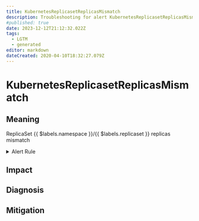 ```yaml
---
title: KubernetesReplicasetReplicasMismatch
description: Troubleshooting for alert KubernetesReplicasetReplicasMismatch
#published: true
date: 2023-12-12T21:12:32.022Z
tags: 
  - LGTM
  - generated
editor: markdown
dateCreated: 2020-04-10T18:32:27.079Z
---
```


# KubernetesReplicasetReplicasMismatch

## Meaning
[//]: # "Short paragraph that explains what the alert means"
ReplicaSet {{ $labels.namespace }}/{{ $labels.replicaset }} replicas mismatch

<details>
  <summary>Alert Rule</summary>

{{% rule "kubernetes/kubestate-exporter.yml" "KubernetesReplicasetReplicasMismatch" %}}

{{% comment %}}

```yaml
alert: KubernetesReplicasetReplicasMismatch
expr: kube_replicaset_spec_replicas != kube_replicaset_status_ready_replicas
for: 10m
labels:
    severity: warning
annotations:
    summary: Kubernetes ReplicasSet mismatch ({{ $labels.namespace }}/{{ $labels.replicaset }})
    description: |-
        ReplicaSet {{ $labels.namespace }}/{{ $labels.replicaset }} replicas mismatch
          VALUE = {{ $value }}
          LABELS = {{ $labels }}
    runbook: https://github.com/srerun/prometheus-alerts/blob/main/content/runbooks/kubestate-exporter/KubernetesReplicasetReplicasMismatch.md

```

{{% /comment %}}

</details>


## Impact
[//]: # "What could / will happen if the alert is not addressed"



## Diagnosis
[//]: # "Steps to take to identify the cause of the problem"



## Mitigation
[//]: # "The steps necessary to resolve the alert"
